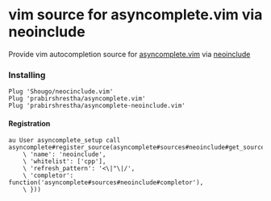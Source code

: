 vim source for asyncomplete.vim via neoinclude
============================================

Provide vim autocompletion source for [asyncomplete.vim](https://github.com/prabirshrestha/asyncomplete.vim) via
[neoinclude](https://github.com/Shougo/neoinclude.vim)

### Installing

```vim
Plug 'Shougo/neocinclude.vim'
Plug 'prabirshrestha/asyncomplete.vim'
Plug 'prabirshrestha/asyncomplete-neoinclude.vim'
```

#### Registration

```vim
au User asyncomplete_setup call asyncomplete#register_source(asyncomplete#sources#neoinclude#get_source_options({
    \ 'name': 'neoinclude',
    \ 'whitelist': ['cpp'],
    \ 'refresh_pattern': '<\|"\|/',
    \ 'completor': function('asyncomplete#sources#neoinclude#completor'),
    \ }))
```
